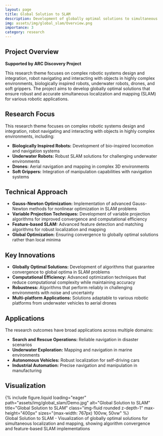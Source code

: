 ```yaml
---
layout: page
title: Global Solution to SLAM
description: Development of globally optimal solutions to simultaneous localization and mapping for robot navigation in complex environments.
img: assets/img/global_slam/Overview.png
importance: 3
category: research
---
```


<div class="post-content">
  <h2>Project Overview</h2>
  <p>
    <strong>Supported by ARC Discovery Project</strong>
  </p>

  <p>
    This research theme focuses on complex robotic systems design and integration, robot navigating and interacting with objects in highly complex environments, biologically inspired robots, underwater robots, drones, and soft grippers. The project aims to develop globally optimal solutions that ensure robust and accurate simultaneous localization and mapping (SLAM) for various robotic applications.
  </p>
  <h2>Research Focus</h2>
  <p>
    This research theme focuses on complex robotic systems design and integration, robot navigating and interacting with objects in highly complex environments, including:
  </p>
  <ul>
    <li><strong>Biologically Inspired Robots:</strong> Development of bio-inspired locomotion and navigation systems</li>
    <li><strong>Underwater Robots:</strong> Robust SLAM solutions for challenging underwater environments</li>
    <li><strong>Drones:</strong> Aerial navigation and mapping in complex 3D environments</li>
    <li><strong>Soft Grippers:</strong> Integration of manipulation capabilities with navigation systems</li>
  </ul>

  <h2>Technical Approach</h2>
  <ul>
    <li>
      <strong>Gauss-Newton Optimization:</strong> Implementation of advanced Gauss-Newton methods for nonlinear optimization in SLAM problems
    </li>
    <li>
      <strong>Variable Projection Techniques:</strong> Development of variable projection algorithms for improved convergence and computational efficiency
    </li>
    <li>
      <strong>Feature-based SLAM:</strong> Advanced feature detection and matching algorithms for robust localization and mapping
    </li>
    <li>
      <strong>Global Optimization:</strong> Ensuring convergence to globally optimal solutions rather than local minima
    </li>
  </ul>


  <h2>Key Innovations</h2>
  <ul>
    <li>
      <strong>Globally Optimal Solutions:</strong> Development of algorithms that guarantee convergence to global optima in SLAM problems
    </li>
    <li>
      <strong>Computational Efficiency:</strong> Advanced optimization techniques that reduce computational complexity while maintaining accuracy
    </li>
    <li>
      <strong>Robustness:</strong> Algorithms that perform reliably in challenging environments with noise and uncertainty
    </li>
    <li>
      <strong>Multi-platform Applications:</strong> Solutions adaptable to various robotic platforms from underwater vehicles to aerial drones
    </li>
  </ul>

  <h2>Applications</h2>
  <p>
    The research outcomes have broad applications across multiple domains:
  </p>
  <ul>
    <li><strong>Search and Rescue Operations:</strong> Reliable navigation in disaster scenarios</li>
    <li><strong>Underwater Exploration:</strong> Mapping and navigation in marine environments</li>
    <li><strong>Autonomous Vehicles:</strong> Robust localization for self-driving cars</li>
    <li><strong>Industrial Automation:</strong> Precise navigation and manipulation in manufacturing</li>
  </ul>
  <h2>Visualization</h2>
  <div class="row mt-3">
    <div class="col-sm mt-3 mt-md-0">
      {%
        include figure.liquid
        loading="eager"
        path="assets/img/global_slam/Demo.jpg"
        alt="Global Solution to SLAM"
        title="Global Solution to SLAM"
        class="img-fluid rounded z-depth-1"
        max-height="400px"
        sizes="(max-width: 767px) 100vw, 50vw"
      %}
    </div>
  </div>
  <div class="caption">
    Global Solution to SLAM - Visualization of globally optimal solutions for simultaneous localization and mapping, showing algorithm convergence and feature-based SLAM implementations
  </div>

</div> 